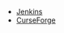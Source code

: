 * [Jenkins](http://jenkins.bdew.net/)
* [CurseForge](http://minecraft.curseforge.com/mc-mods/231549-compacter)

